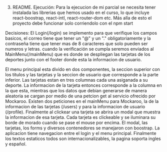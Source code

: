 3. README.
Ejecución: Para la ejecucion de mi parcial se necesita tener instalada las librerias que hemos usado en el curso, lo que incluye react-boostrap, react-intl, react-router-dom etc. Más alla de esto el proyecto debe funcionar solo corriendolo con el npm start

Decisiones: El Login(/login) se implemento para que verifique los campos basicos, el correo tiene que tener un "@" y un "." obligatoriamente y la contraseña tiene que tener mas de 8 caracteres que solo pueden ser numeros y letras. cuando la verificación se cumpla seremos enviados al MainMenu(/mainMenu) que es donde se despliegan las tarjetas de los deportes junto con el footer donde esta la informacion de usuario. 

El menu principal esta divido en dos componentes, la seccion superior con los titulos y las tarjetas y la seccion de usuario que corresponde a la parte inferior. Las tarjetas estan en tres columnas cada una asiganada a su deporte. La informacion de la tarjeta entonces corresponde a la columna en la que esta, mientras que los datos que debian generarse de manera aleatoria se cargan por medio de una petcion get al servicio ofrecido por Mockaroo. Existen dos peticiones en el mainMenu para Mockaroo, la de la informacion de las tarjetas (/users) y para la informacion de usuario (/profile). Finalmente al clickear una tarjeta se abrira un modal que muestra la informacion de esa tarjeta. Cada tarjeta es clickeable y se iluminara su borde de morado cuando se pase el mouse por encima. El modal, las tarjetas, los forms y diversos contenedores se manejaron con boostrap. La aplicacion tiene navegacion entre el login y el menu principal. Finalmente los textos estaticos todos son internacionalizables, la pagina soporta ingles y español.
